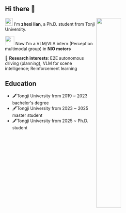 ## Hi there 👋

<!--
**zhexilian/zhexilian** is a ✨ _special_ ✨ repository because its `README.md` (this file) appears on your GitHub profile.

Here are some ideas to get you started:

- 🔭 I’m currently working on ...
- 🌱 I’m currently learning ...
- 👯 I’m looking to collaborate on ...
- 🤔 I’m looking for help with ...
- 💬 Ask me about ...
- 📫 How to reach me: ...
- 😄 Pronouns: ...
- ⚡ Fun fact: ...
-->
<picture>
    <source media="(prefers-color-scheme: dark)" srcset="https://github-readme-stats-ouuan.vercel.app/api?username=zhexilian&theme=dark&show_icons=true">
    <img align="right" width="40%" src="https://github-readme-stats-ouuan.vercel.app/api?username=zhexilian&show_icons=true">
</picture>  

<img src="https://private-user-images.githubusercontent.com/148358711/481344584-07a34bb9-b8fb-426e-a959-7253185f6bbc.png?jwt=eyJ0eXAiOiJKV1QiLCJhbGciOiJIUzI1NiJ9.eyJpc3MiOiJnaXRodWIuY29tIiwiYXVkIjoicmF3LmdpdGh1YnVzZXJjb250ZW50LmNvbSIsImtleSI6ImtleTUiLCJleHAiOjE3NTYwMDk0MzgsIm5iZiI6MTc1NjAwOTEzOCwicGF0aCI6Ii8xNDgzNTg3MTEvNDgxMzQ0NTg0LTA3YTM0YmI5LWI4ZmItNDI2ZS1hOTU5LTcyNTMxODVmNmJiYy5wbmc_WC1BbXotQWxnb3JpdGhtPUFXUzQtSE1BQy1TSEEyNTYmWC1BbXotQ3JlZGVudGlhbD1BS0lBVkNPRFlMU0E1M1BRSzRaQSUyRjIwMjUwODI0JTJGdXMtZWFzdC0xJTJGczMlMkZhd3M0X3JlcXVlc3QmWC1BbXotRGF0ZT0yMDI1MDgyNFQwNDE4NThaJlgtQW16LUV4cGlyZXM9MzAwJlgtQW16LVNpZ25hdHVyZT03ZThiNTExMWM5ZTE5YmYxZmIzODk2MjdjZGIyOTRlZTU0ZTY2YTIwZDZkYTM3NGQyODM1MDQ5ZjIyMjQ2MWFkJlgtQW16LVNpZ25lZEhlYWRlcnM9aG9zdCJ9.WFRJ8W1pXx7g5blRURPqWYruFULHZrykvNnXNOE2QmA" width="25">  I'm **zhexi lian**, a Ph.D. student from Tonji University.  

<img src="https://private-user-images.githubusercontent.com/148358711/480039511-247be263-7984-4782-99b7-28355271d5bb.png?jwt=eyJ0eXAiOiJKV1QiLCJhbGciOiJIUzI1NiJ9.eyJpc3MiOiJnaXRodWIuY29tIiwiYXVkIjoicmF3LmdpdGh1YnVzZXJjb250ZW50LmNvbSIsImtleSI6ImtleTUiLCJleHAiOjE3NTU5MjQ4MTEsIm5iZiI6MTc1NTkyNDUxMSwicGF0aCI6Ii8xNDgzNTg3MTEvNDgwMDM5NTExLTI0N2JlMjYzLTc5ODQtNDc4Mi05OWI3LTI4MzU1MjcxZDViYi5wbmc_WC1BbXotQWxnb3JpdGhtPUFXUzQtSE1BQy1TSEEyNTYmWC1BbXotQ3JlZGVudGlhbD1BS0lBVkNPRFlMU0E1M1BRSzRaQSUyRjIwMjUwODIzJTJGdXMtZWFzdC0xJTJGczMlMkZhd3M0X3JlcXVlc3QmWC1BbXotRGF0ZT0yMDI1MDgyM1QwNDQ4MzFaJlgtQW16LUV4cGlyZXM9MzAwJlgtQW16LVNpZ25hdHVyZT1hNjdiZmNmZWUwMzkyYzVkMWE1MGU4OTY3ZmZlZjBmZDU4NzcxMzBhODFiMzA3NmUzOWU4ZWUzNTc4NzgxMjk1JlgtQW16LVNpZ25lZEhlYWRlcnM9aG9zdCJ9.qsFwFe6pdVrmKtHdG4PuxprP4PyALM4L4-eJwBBT2cQ" width="30">   Now I'm a VLM/VLA intern (Perception multimodal group) in **NIO motors**  

🤔 **Research interests**: E2E autonomous driving (planning); VLM for scene intelligence; Reinforcement learning

## Education  
- 🖋️Tongji University from 2019 ~ 2023 bachelor's degree
- 🖋️Tongji University from 2023 ~ 2025 master student
- 🖋️Tongji University from 2025 ~  Ph.D. student
